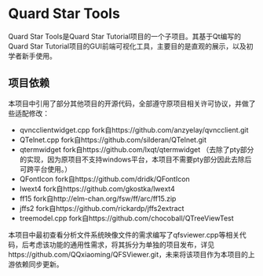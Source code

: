 # Quard Star Tools

Quard Star Tools是Quard Star Tutorial项目的一个子项目。其基于Qt编写的Quard Star Tutorial项目的GUI前端可视化工具，主要目的是直观的展示，以及初学者新手使用。

## 项目依赖

本项目中引用了部分其他项目的开源代码，全部遵守原项目相关许可协议，并做了些适配修改：

- qvncclientwidget.cpp fork自https://github.com/anzyelay/qvncclient.git
- QTelnet.cpp fork自https://github.com/silderan/QTelnet.git
- qtermwidget fork自https://github.com/lxqt/qtermwidget （去除了pty部分的实现，因为原项目不支持windows平台，本项目不需要pty部分因此去除后可跨平台使用。）
- QFontIcon fork自https://github.com/dridk/QFontIcon
- lwext4 fork自https://github.com/gkostka/lwext4
- ff15 fork自http://elm-chan.org/fsw/ff/arc/ff15.zip
- jffs2 fork自https://github.com/rickardp/jffs2extract
- treemodel.cpp fork自https://github.com/chocoball/QTreeViewTest

本项目中最初查看分析文件系统映像文件的需求编写了qfsviewer.cpp等相关代码，后考虑该功能的通用性需求，将其拆分为单独的项目发布，详见https://github.com/QQxiaoming/QFSViewer.git，未来将该项目作为本项目的上游依赖同步更新。
